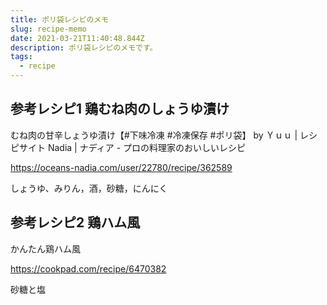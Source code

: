 ```yaml
---
title: ポリ袋レシピのメモ
slug: recipe-memo
date: 2021-03-21T11:40:48.844Z
description: ポリ袋レシピのメモです。
tags:
  - recipe
---
```

## 参考レシピ1 鶏むね肉のしょうゆ漬け
むね肉の甘辛しょうゆ漬け【#下味冷凍 #冷凍保存 #ポリ袋】 by Ｙｕｕ | レシピサイト Nadia | ナディア - プロの料理家のおいしいレシピ

<https://oceans-nadia.com/user/22780/recipe/362589>


しょうゆ、みりん，酒，砂糖，にんにく

## 参考レシピ2 鶏ハム風

かんたん鶏ハム風

<https://cookpad.com/recipe/6470382>

砂糖と塩